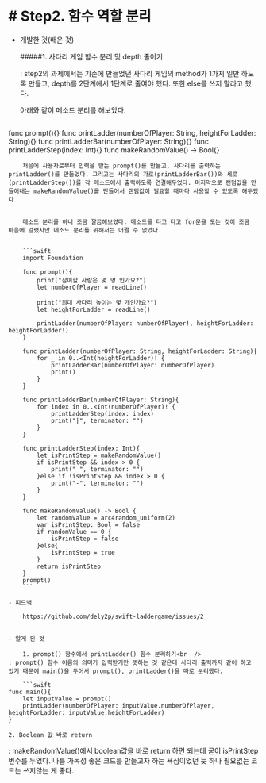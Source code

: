 # # Step2. 함수 역할 분리

- 개발한 것(배운 것)

	#####1. 사다리 게임 함수 분리 및 depth 줄이기

	: step2의 과제에서는 기존에 만들었던 사다리 게임의 method가 1가지 일만 하도록 만들고, depth를 2단계에서 1단계로 줄여야 했다. 또한 else를 쓰지 말라고 했다.  

	아래와 같이 메소드 분리를 해보았다.  

	```swift
func prompt(){}
func printLadder(numberOfPlayer: String, heightForLadder: String){}
func printLadderBar(numberOfPlayer: String){}
func printLadderStep(index: Int){}
func makeRandomValue() -> Bool{}
```
	처음에 사용자로부터 입력을 받는 prompt()를 만들고, 사다리를 출력하는 printLadder()를 만들었다. 그리고는 사다리의 가로(printLadderBar())와 세로(printLadderStep())를 각 메소드에서 출력하도록 연결해두었다. 마지막으로 랜덤값을 만들어내는 makeRandomValue()를 만들어서 랜덤값이 필요할 때마다 사용할 수 있도록 해두었다  


	메소드 분리를 하니 조금 깔끔해보였다. 메소드를 타고 타고 for문을 도는 것이 조금 마음에 걸렸지만 메소드 분리를 위해서는 어쩔 수 없었다.  


	```swift
	import Foundation
	
	func prompt(){
	    print("참여할 사람은 몇 명 인가요?")
	    let numberOfPlayer = readLine()
	    
	    print("최대 사다리 높이는 몇 개인가요?")
	    let heightForLadder = readLine()
	    
	    printLadder(numberOfPlayer: numberOfPlayer!, heightForLadder: heightForLadder!)
	}
	
	func printLadder(numberOfPlayer: String, heightForLadder: String){
	    for _ in 0..<Int(heightForLadder)! {
	        printLadderBar(numberOfPlayer: numberOfPlayer)
	        print()
	    }
	}
	
	func printLadderBar(numberOfPlayer: String){
	    for index in 0..<Int(numberOfPlayer)! {
	        printLadderStep(index: index)
	        print("|", terminator: "")
	    }
	}
	
	func printLadderStep(index: Int){
	    let isPrintStep = makeRandomValue()
	    if isPrintStep && index > 0 {
	        print(" ", terminator: "")
	    }else if !isPrintStep && index > 0 {
	        print("-", terminator: "")
	    }
	}
	
	func makeRandomValue() -> Bool {
	    let randomValue = arc4random_uniform(2)
	    var isPrintStep: Bool = false
	    if randomValue == 0 {
	        isPrintStep = false
	    }else{
	        isPrintStep = true
	    }
	    return isPrintStep
	}
	prompt()
	``` 
  
- 피드백

	https://github.com/dely2p/swift-laddergame/issues/2


- 알게 된 것

	1. prompt() 함수에서 printLadder() 함수 분리하기<br  />
: prompt() 함수 이름의 의미가 입력받기만 뜻하는 것 같은데 사다리 출력까지 같이 하고 있기 때문에 main()을 두어서 prompt(), printLadder()을 따로 분리했다.

	```swift
func main(){
    let inputValue = prompt()
    printLadder(numberOfPlayer: inputValue.numberOfPlayer, heightForLadder: inputValue.heightForLadder)
}
```

	2. Boolean 값 바로 return  
: makeRandomValue()에서 boolean값을 바로 return 하면 되는데 굳이 isPrintStep 변수를 두었다. 나름 가독성 좋은 코드를 만들고자 하는 욕심이었던 듯 하나 필요없는 코드는 쓰지않는 게 좋다.